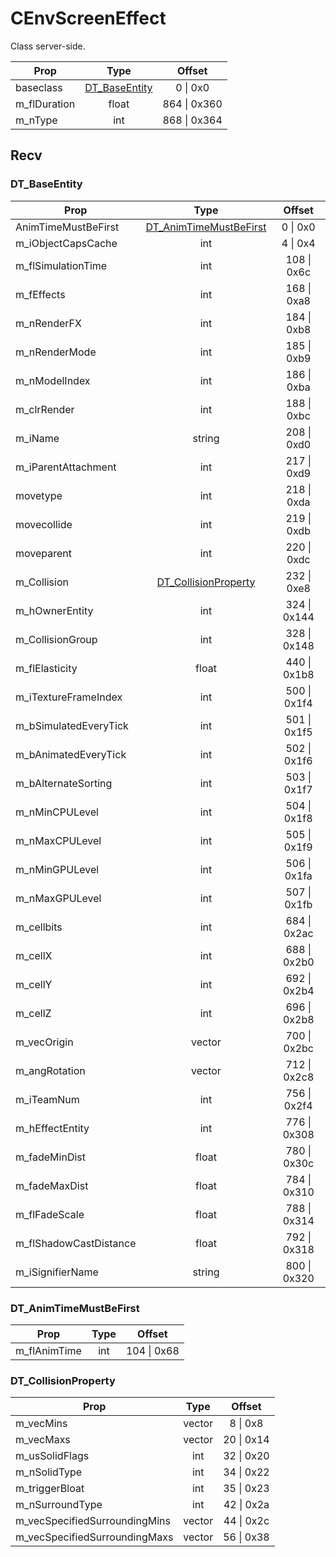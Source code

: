 # CEnvScreenEffect

Class server-side.

|Prop|Type|Offset|
|---|:-:|:-:|
|baseclass|[DT_BaseEntity](#dt_baseentity)|0 \| 0x0|
|m_flDuration|float|864 \| 0x360|
|m_nType|int|868 \| 0x364|

## Recv

### DT_BaseEntity

|Prop|Type|Offset|
|---|:-:|:-:|
|AnimTimeMustBeFirst|[DT_AnimTimeMustBeFirst](#dt_animtimemustbefirst)|0 \| 0x0|
|m_iObjectCapsCache|int|4 \| 0x4|
|m_flSimulationTime|int|108 \| 0x6c|
|m_fEffects|int|168 \| 0xa8|
|m_nRenderFX|int|184 \| 0xb8|
|m_nRenderMode|int|185 \| 0xb9|
|m_nModelIndex|int|186 \| 0xba|
|m_clrRender|int|188 \| 0xbc|
|m_iName|string|208 \| 0xd0|
|m_iParentAttachment|int|217 \| 0xd9|
|movetype|int|218 \| 0xda|
|movecollide|int|219 \| 0xdb|
|moveparent|int|220 \| 0xdc|
|m_Collision|[DT_CollisionProperty](#dt_collisionproperty)|232 \| 0xe8|
|m_hOwnerEntity|int|324 \| 0x144|
|m_CollisionGroup|int|328 \| 0x148|
|m_flElasticity|float|440 \| 0x1b8|
|m_iTextureFrameIndex|int|500 \| 0x1f4|
|m_bSimulatedEveryTick|int|501 \| 0x1f5|
|m_bAnimatedEveryTick|int|502 \| 0x1f6|
|m_bAlternateSorting|int|503 \| 0x1f7|
|m_nMinCPULevel|int|504 \| 0x1f8|
|m_nMaxCPULevel|int|505 \| 0x1f9|
|m_nMinGPULevel|int|506 \| 0x1fa|
|m_nMaxGPULevel|int|507 \| 0x1fb|
|m_cellbits|int|684 \| 0x2ac|
|m_cellX|int|688 \| 0x2b0|
|m_cellY|int|692 \| 0x2b4|
|m_cellZ|int|696 \| 0x2b8|
|m_vecOrigin|vector|700 \| 0x2bc|
|m_angRotation|vector|712 \| 0x2c8|
|m_iTeamNum|int|756 \| 0x2f4|
|m_hEffectEntity|int|776 \| 0x308|
|m_fadeMinDist|float|780 \| 0x30c|
|m_fadeMaxDist|float|784 \| 0x310|
|m_flFadeScale|float|788 \| 0x314|
|m_flShadowCastDistance|float|792 \| 0x318|
|m_iSignifierName|string|800 \| 0x320|

### DT_AnimTimeMustBeFirst

|Prop|Type|Offset|
|---|:-:|:-:|
|m_flAnimTime|int|104 \| 0x68|

### DT_CollisionProperty

|Prop|Type|Offset|
|---|:-:|:-:|
|m_vecMins|vector|8 \| 0x8|
|m_vecMaxs|vector|20 \| 0x14|
|m_usSolidFlags|int|32 \| 0x20|
|m_nSolidType|int|34 \| 0x22|
|m_triggerBloat|int|35 \| 0x23|
|m_nSurroundType|int|42 \| 0x2a|
|m_vecSpecifiedSurroundingMins|vector|44 \| 0x2c|
|m_vecSpecifiedSurroundingMaxs|vector|56 \| 0x38|
